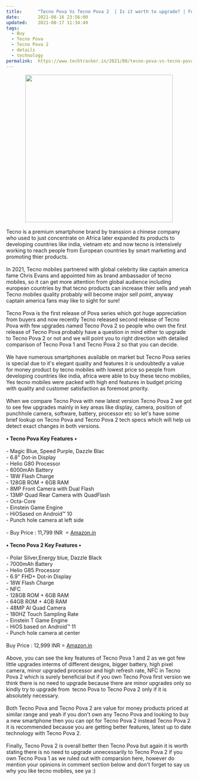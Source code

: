 ```yaml
---
title:		"Tecno Pova Vs Tecno Pova 2  | Is it worth to upgrade? | Full details!"
date:		2021-08-16 23:56:00
updated:	2021-08-17 11:34:49
tags: 
  - Buy
  - Tecno Pova
  - Tecno Pova 2
  - details
  - technology	
permalink:	https://www.techtracker.in/2021/08/tecno-pova-vs-tecno-pova-2-is-it-worth.html
---
```


<div class="separator" style="clear: both; text-align: center;">
  <a href="https://lh3.googleusercontent.com/-ZfCphHWtjNk/YRqfPlH5JLI/AAAAAAAAGX8/WxrkSFEU0z4jEP2JsGI9fDrn83zzEjnjgCLcBGAsYHQ/s1600/1629134623557740-0.png" imageanchor="1" style="margin-left: 1em; margin-right: 1em;">
    <img border="0" src="https://lh3.googleusercontent.com/-ZfCphHWtjNk/YRqfPlH5JLI/AAAAAAAAGX8/WxrkSFEU0z4jEP2JsGI9fDrn83zzEjnjgCLcBGAsYHQ/s1600/1629134623557740-0.png" width="400">
  </a>
</div><div><br></div><div>Tecno is a premium smartphone brand by transsion a chinese company who used to just concentrate on Africa later expanded its products to developing countries like india, vietnam etc and now tecno is intensively working to reach people from European countries by smart marketing and promoting thier products.</div><div><br></div><div>In 2021, Tecno mobiles partnered with global celebrity like captain america fame Chris Evans and appointed him as brand ambassador of tecno mobiles, so it can get more attention from global audience including european countries by that tecno products can increase thier sells and yeah Tecno mobiles quality probably will become major sell point, anyway captain america fans may like to sight for sure!</div><div><br></div><div>Tecno Pova is the first release of Pova series which got huge appreciation from buyers and now recently Tecno released second release of Tecno Pova with few upgrades named Tecno Pova 2 so people who own the first release of Tecno Pova probably have a question in mind either to upgrade to Tecno Pova 2 or not and we will point you to right direction with detailed comparison of Tecno Pova 1 and Tecno Pova 2 so that you can decide.</div><div><br></div><div>We have numerous smartphones available on market but Tecno Pova series is special due to it's elegant quality and features it is undoubtedly a value for money product by tecno mobiles with lowest price so people from developing countries like india, africa were able to buy these tecno mobiles, Yes tecno mobiles were packed with high end features in budget pricing with quality and customer satisfaction as foremost priority.</div><div><br></div><div>When we compare Tecno Pova with new latest version Tecno Pova 2 we got to see few upgrades mainly in key areas like display, camera, position of punchhole camera, software, battery, processor etc so let's have some brief lookup on Tecno Pova and Tecno Pova 2 tech specs which will help us detect exact changes in both versions.</div><div><br></div><div><b>• Tecno Pova Key Features&nbsp;</b>•&nbsp;</div><div><br></div><div>- Magic Blue, Speed Purple, Dazzle Blac</div><div>- 6.8" Dot-in Display</div><div>- Helio G80 Processor</div><div>- 6000mAh Battery</div><div>- 18W Flash Charge</div><div>- 128GB ROM + 6GB RAM</div><div>- 8MP Front Camera with Dual Flash</div><div>- 13MP Quad Rear Camera with QuadFlash</div><div>- Octa-Core</div><div>- Einstein Game Engine</div><div>- HiOSased on Android™ 10</div><div>- Punch hole camera at left side</div><div><br></div><div>- Buy Price : 11,799 INR&nbsp; = <a href="https://www.amazon.in/dp/B08RC4734Y/ref=cm_sw_r_cp_apa_glt_fabc_8JHNWNWAK2YFK19CMZRP?_encoding=UTF8&amp;psc=1">Amazon.in</a></div><div><br></div><div><b>• Tecno Pova 2 Key Features •&nbsp;</b></div><div><br></div><div>- Polar Silver,Energy blue, Dazzle Black</div><div>- 7000mAh Battery</div><div>- Helio G85 Processor</div><div>- 6.9" FHD+ Dot-in Display</div><div>- 18W Flash Charge</div><div>- NFC</div><div>- 128GB ROM + 6GB RAM</div><div>- 64GB ROM + 4GB RAM</div><div>- 48MP AI Quad Camera</div><div>- 180HZ Touch Sampling Rate</div><div>- Einstein T Game Engine</div><div>- HiOS based on Android™ 11</div><div>- Punch hole camera at center</div><div><br></div><div>Buy Price : 12,999 INR = <a href="https://www.amazon.in/dp/B09B41B91Q/ref=cm_sw_r_cp_apa_glt_fabc_dl_BYA1G124WSMYR0A6J62Y">Amazon.in</a></div><div><br></div><div>Above, you can see the key features of Tecno Pova 1 and 2 as we got few little upgrades interms of different designs, bigger battery, high pixel camera, minor upgraded processor and high refresh rate, NFC in Tecno Pova 2 which is surely beneficial but if you own Tecno Pova first version we think there is no need to upgrade because there are minor upgrades only so kindly try to upgrade from&nbsp; tecno Pova to Tecno Pova 2 only if it is absolutely necessary.</div><div><br></div><div>Both Tecno Pova and Tecno Pova 2 are value for money products priced at similar range and yeah if you don't own any Tecno Pova and looking to buy a new smartphone then you can opt for Tecno Pova 2 instead Tecno Pova 2 it is recommended because you are getting better features, latest up to date technology with Tecno Pova 2.</div><div><br></div><div>Finally, Tecno Pova 2 is overall better then Tecno Pova but again it is worth stating there is no need to upgrade unnecessarily to Tecno Pova 2 if you own Tecno Pova 1 as we ruled out with comparsion here, however do mention your opinions in comment section below and don't forget to say us why you like tecno mobiles, see ya :)</div><div><br></div>
<!-- no comments on this post -->